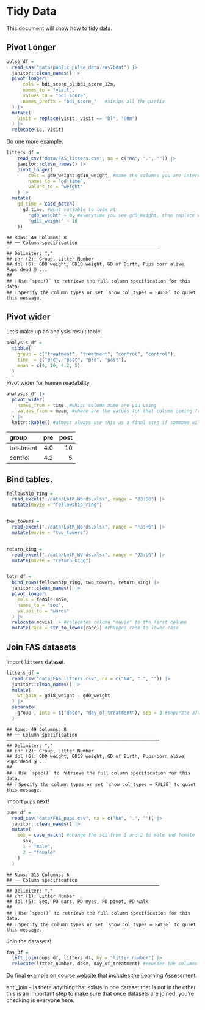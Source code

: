 Tidy Data
================

This document will show how to tidy data.

## Pivot Longer

``` r
pulse_df = 
  read_sas("data/public_pulse_data.sas7bdat") |> 
  janitor::clean_names() |> 
  pivot_longer(
      cols = bdi_score_bl:bdi_score_12m,
      names_to = "visit",
      values_to = "bdi_score",
      names_prefix = "bdi_score_"   #strips all the prefix
  ) |> 
  mutate(
    visit = replace(visit, visit == "bl", "00m")
  ) |> 
  relocate(id, visit)
```

Do one more example.

``` r
litters_df = 
    read_csv("data/FAS_litters.csv", na = c("NA", ".", "")) |> 
    janitor::clean_names() |> 
    pivot_longer(
        cols = gd0_weight:gd18_weight, #name the columns you are interested in between gd0 and gd18 (this is in order, but can also use "starts with..." or "contains...")
        names_to = "gd_time",
        values_to = "weight"
    ) |> 
  mutate(
    gd_time = case_match(
      gd_time, #what variable to look at
        "gd0_weight" ~ 0, #everytime you see gd0_Weight, then replace with 0 
        "gd18_weight" ~ 18
    ))
```

    ## Rows: 49 Columns: 8
    ## ── Column specification ────────────────────────────────────────────────────────
    ## Delimiter: ","
    ## chr (2): Group, Litter Number
    ## dbl (6): GD0 weight, GD18 weight, GD of Birth, Pups born alive, Pups dead @ ...
    ## 
    ## ℹ Use `spec()` to retrieve the full column specification for this data.
    ## ℹ Specify the column types or set `show_col_types = FALSE` to quiet this message.

## Pivot wider

Let’s make up an analysis result table.

``` r
analysis_df = 
  tibble(
    group = c("treatment", "treatment", "control", "control"),
    time  = c("pre", "post", "pre", "post"),
    mean = c(4, 10, 4.2, 5)
  )
```

Pivot wider for human readability

``` r
analysis_df |> 
  pivot_wider(
    names_from = time, #which column name are you using
    values_from = mean, #where are the values for that column coming from? the mean variable
  ) |> 
  knitr::kable() #almost always use this as a final step if someone will read the table
```

| group     | pre | post |
|:----------|----:|-----:|
| treatment | 4.0 |   10 |
| control   | 4.2 |    5 |

## Bind tables.

``` r
fellowship_ring = 
  read_excel("./data/LotR_Words.xlsx", range = "B3:D6") |>
  mutate(movie = "fellowship_ring")


two_towers = 
  read_excel("./data/LotR_Words.xlsx", range = "F3:H6") |>
  mutate(movie = "two_towers")


return_king = 
  read_excel("./data/LotR_Words.xlsx", range = "J3:L6") |>
  mutate(movie = "return_king")


lotr_df = 
  bind_rows(fellowship_ring, two_towers, return_king) |> 
  janitor::clean_names() |> 
  pivot_longer(
    cols = female:male,
    names_to = "sex",
    values_to = "words"
  ) |> 
  relocate(movie) |> #relocates column "movie" to the first column
  mutate(race = str_to_lower(race)) #changes race to lower case
```

## Join FAS datasets

Import `litters` dataset.

``` r
litters_df = 
  read_csv("data/FAS_litters.csv", na = c("NA", ".", "")) |> 
  janitor::clean_names() |> 
  mutate(
    wt_gain = gd18_weight - gd0_weight
  ) |> 
  separate(
    group , into = c("dose", "day_of_treatment"), sep = 3 #separate after 3 characters, can also ask it to look for a space or other special character
  )
```

    ## Rows: 49 Columns: 8
    ## ── Column specification ────────────────────────────────────────────────────────
    ## Delimiter: ","
    ## chr (2): Group, Litter Number
    ## dbl (6): GD0 weight, GD18 weight, GD of Birth, Pups born alive, Pups dead @ ...
    ## 
    ## ℹ Use `spec()` to retrieve the full column specification for this data.
    ## ℹ Specify the column types or set `show_col_types = FALSE` to quiet this message.

Import `pups` next!

``` r
pups_df = 
  read_csv("data/FAS_pups.csv", na = c("NA", ".", "")) |> 
  janitor::clean_names() |> 
  mutate(
    sex = case_match( #change the sex from 1 and 2 to male and female
      sex,
      1 ~ "male",
      2 ~ "female"
    )
  )
```

    ## Rows: 313 Columns: 6
    ## ── Column specification ────────────────────────────────────────────────────────
    ## Delimiter: ","
    ## chr (1): Litter Number
    ## dbl (5): Sex, PD ears, PD eyes, PD pivot, PD walk
    ## 
    ## ℹ Use `spec()` to retrieve the full column specification for this data.
    ## ℹ Specify the column types or set `show_col_types = FALSE` to quiet this message.

Join the datasets!

``` r
fas_df = 
  left_join(pups_df, litters_df, by = "litter_number") |> 
  relocate(litter_number, dose, day_of_treatment) #reorder the columns starting with these as the first three in this order
```

Do final example on course website that includes the Learning
Assessment.

anti_join - is there anything that exists in one dataset that is not in
the other this is an important step to make sure that once datasets are
joined, you’re checking is everyone here.
